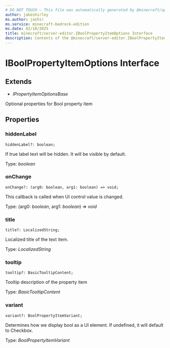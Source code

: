 ```yaml
---
# DO NOT TOUCH — This file was automatically generated by @minecraft/api-docs-generator, to report problems file an issue at https://github.com/Mojang/minecraft-scripting-libraries
author: jakeshirley
ms.author: jashir
ms.service: minecraft-bedrock-edition
ms.date: 02/10/2025
title: minecraft/server-editor.IBoolPropertyItemOptions Interface
description: Contents of the @minecraft/server-editor.IBoolPropertyItemOptions class.
---
```

# IBoolPropertyItemOptions Interface

## Extends
- *IPropertyItemOptionsBase*

Optional properties for Bool property item

## Properties

### **hiddenLabel**
`hiddenLabel?: boolean;`

If true label text will be hidden. It will be visible by default.

Type: *boolean*

### **onChange**
`onChange?: (arg0: boolean, arg1: boolean) => void;`

This callback is called when UI control value is changed.

Type: (arg0: *boolean*, arg1: *boolean*) => *void*

### **title**
`title?: LocalizedString;`

Localized title of the text item.

Type: *LocalizedString*

### **tooltip**
`tooltip?: BasicTooltipContent;`

Tooltip description of the property item

Type: *BasicTooltipContent*

### **variant**
`variant?: BoolPropertyItemVariant;`

Determines how we display bool as a UI element. If undefined, it will default to Checkbox.

Type: *BoolPropertyItemVariant*
